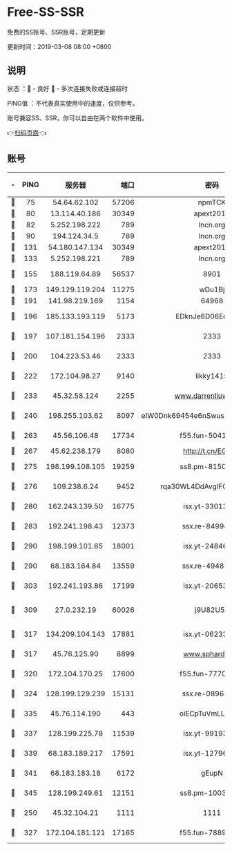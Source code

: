# Free-SS-SSR

免费的SS账号、SSR账号，定期更新

更新时间：2019-03-08 08:00 +0800

## 说明

状态     ：🙂 - 良好 🙁 - 多次连接失败或连接超时

PING值   ：不代表真实使用中的速度，仅供参考。

账号兼容SS、SSR，你可以自由在两个软件中使用。

👉[扫码页面](https://liesauer.github.io/Free-SS-SSR/)👈

## 账号

|-|PING|服务器|端口|密码|加密方式|区域|
|:----:|:----:|:-----:|-----:|:----:|:----:|:----:|
|🙂|75|54.64.62.102|57206|npmTCK|rc4-md5|JP|
|🙂|80|13.114.40.186|30349|apext2019|chacha20|JP|
|🙂|82|5.252.198.222|789|lncn.org|rc4|JP|
|🙂|90|194.124.34.5|789|lncn.org|rc4|JP|
|🙂|131|54.180.147.134|30349|apext2019|chacha20|KR|
|🙂|133|5.252.198.221|789|lncn.org|rc4|JP|
|🙂|155|188.119.64.89|56537|8901|aes-256-cfb|RU|
|🙂|173|149.129.119.204|11275|wDu1Bj|rc4-md5|HK|
|🙂|191|141.98.219.169|1154|64968|chacha20|US|
|🙂|196|185.133.193.119|5173|EDknJe6D06EoWDaw|aes-256-cfb|US|
|🙂|197|107.181.154.196|2333|2333|aes-256-cfb|US|
|🙂|200|104.223.53.46|2333|2333|aes-256-cfb|US|
|🙂|222|172.104.98.27|9140|likky1415|aes-256-cfb|JP|
|🙂|233|45.32.58.124|2255|www.darrenliuwei.com|aes-256-cfb|JP|
|🙂|240|198.255.103.62|8097|eIW0Dnk69454e6nSwuspv9DmS201tQ0D|aes-256-cfb|US|
|🙂|263|45.56.106.48|17734|f55.fun-50419069|aes-256-cfb|US|
|🙂|267|45.62.238.179|8080|http://t.cn/EGJIyrl|rc4-md5|CA|
|🙂|275|198.199.108.105|19259|ss8.pm-81509933|aes-256-cfb|US|
|🙂|276|109.238.6.24|9452|rqa30WL4DdAvgIFG6Fs3znzTa|aes-256-cfb|FR|
|🙂|280|162.243.139.50|16775|isx.yt-33013834|aes-256-cfb|US|
|🙂|283|192.241.198.43|12373|ssx.re-84994554|aes-256-cfb|US|
|🙂|290|198.199.101.65|18001|isx.yt-24846326|aes-256-cfb|US|
|🙂|290|68.183.164.84|13559|ssx.re-49487993|aes-256-cfb|US|
|🙂|303|192.241.193.86|17199|isx.yt-20653329|aes-256-cfb|US|
|🙂|309|27.0.232.19|60026|j9U82U53|xchacha20-ietf-poly1305|HK|
|🙂|317|134.209.104.143|17881|isx.yt-06233308|aes-256-cfb|SG|
|🙂|317|45.76.125.90|8899|www.sphard.com|aes-256-cfb|AU|
|🙂|320|172.104.170.25|17600|f55.fun-77704492|aes-256-cfb|SG|
|🙂|324|128.199.129.239|15131|ssx.re-08961164|aes-256-cfb|SG|
|🙂|335|45.76.114.190|443|oiECpTuVmLLxk4Ts|aes-256-cfb|AU|
|🙂|337|128.199.225.78|11539|isx.yt-99193903|aes-256-cfb|SG|
|🙂|339|68.183.189.217|17591|isx.yt-12796868|aes-256-cfb|SG|
|🙂|341|68.183.183.18|6172|gEupN|aes-256-cfb|SG|
|🙂|345|128.199.249.61|12151|ss8.pm-10038971|aes-256-cfb|SG|
|🙂|250|45.32.104.21|1111|1111|aes-256-cfb|SG|
|🙂|327|172.104.181.121|17165|f55.fun-78892588|aes-256-cfb|SG|
